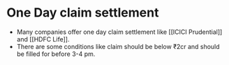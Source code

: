 # One Day claim settlement

- Many companies offer one day claim settlement like [[ICICI Prudential]]  and [[HDFC Life]].
- There are some conditions like claim should be below ₹2cr and should be filled for before 3-4 pm.
